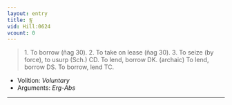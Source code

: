 ```yaml
---
layout: entry
title: རྙ་
vid: Hill:0624
vcount: 0
---
```

> 1\. To borrow (ñag 30)\. 2\. To take on lease (ñag 30)\. 3\. To seize (by force), to usurp (Sch\.) CD\. To lend, borrow DK\. (archaic) To lend, borrow DS\. To borrow, lend TC\.

* Volition: _Voluntary_
* Arguments: _Erg-Abs_

---

